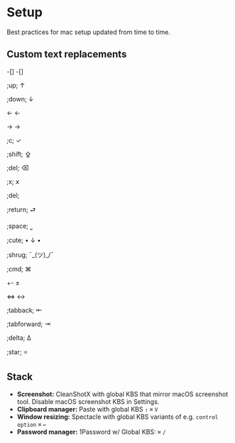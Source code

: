 # Setup
Best practices for mac setup updated from time to time.

## Custom text replacements
-[] -[]

;up; ↑

;down; ↓

<- ← 

-> → 

;c; ✓

;shift; ⇪

;del; ⌫

;x; 𝗑

;del;

;return; ⮐ 

;space; ⎵

;cute; • ↓ •

;shrug; ¯\_(ツ)_/¯

;cmd; ⌘

+- ±

<=> ↔

;tabback; ⇤

;tabforward; ⇥

;delta; Δ

;star; ⭐ 

 ## Stack
 * **Screenshot:** CleanShotX with global KBS that mirror macOS screenshot tool. Disable macOS screenshot KBS in Settings.
 * **Clipboard manager:** Paste with global KBS `⇪` `⌘` `V`
 * **Window resizing:** Spectacle with global KBS variants of e.g. `control` `option` `⌘` `←`
 * **Password manager:** 1Password w/ Global KBS: `⌘` `/`

